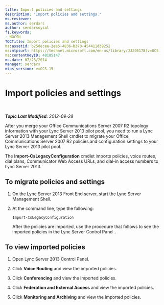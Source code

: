 ```yaml
---
title: Import policies and settings
description: "Import policies and settings."
ms.reviewer: 
ms.author: serdars
author: serdarsoysal
f1.keywords:
- NOCSH
TOCTitle: Import policies and settings
ms:assetid: b25decee-2ee5-4836-b370-454411d39252
ms:mtpsurl: https://technet.microsoft.com/en-us/library/JJ205178(v=OCS.15)
ms:contentKeyID: 48185147
ms.date: 07/23/2014
manager: serdars
mtps_version: v=OCS.15
---
```


# Import policies and settings

<div data-xmlns="http://www.w3.org/1999/xhtml">

<div class="topic" data-xmlns="http://www.w3.org/1999/xhtml" data-msxsl="urn:schemas-microsoft-com:xslt" data-cs="https://msdn.microsoft.com/">

<div data-asp="https://msdn2.microsoft.com/asp">



</div>

<div id="mainSection">

<div id="mainBody">

<span> </span>

_**Topic Last Modified:** 2012-09-28_

After you merge your Office Communications Server 2007 R2 topology information with your Lync Server 2013 pilot pool, you need to run a Lync Server 2013 Management Shell cmdlet to migrate your Office Communications Server 2007 R2 policies and configuration settings to your Lync Server 2013 pilot pool.

The **Import-CsLegacyConfiguration** cmdlet imports policies, voice routes, dial plans, Communicator Web Access URLs, and dial-in access numbers to Lync Server 2013.

<div>

## To migrate policies and settings

1.  On the Lync Server 2013 Front End server, start the Lync Server Management Shell.

2.  At the command line, type the following:
    
        Import-CsLegacyConfiguration
    
    After the policies are imported, use the procedure that follows to see the imported policies in the Lync Server Control Panel .

</div>

<div>

## To view imported policies

1.  Open Lync Server 2013 Control Panel.

2.  Click **Voice Routing** and view the imported policies.

3.  Click **Conferencing** and view the imported policies.

4.  Click **Federation and External Access** and view the imported policies.

5.  Click **Monitoring and Archiving** and view the imported policies.

</div>

</div>

<span> </span>

</div>

</div>

</div>

